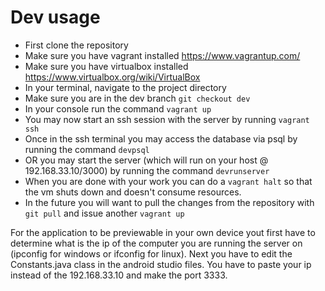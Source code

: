 # Dev usage

- First clone the repository
- Make sure you have vagrant installed https://www.vagrantup.com/
- Make sure you have virtualbox installed https://www.virtualbox.org/wiki/VirtualBox
- In your terminal, navigate to the project directory
- Make sure you are in the dev branch `git checkout dev`
- In your console run the command `vagrant up`
- You may now start an ssh session with the server by running `vagrant ssh`
- Once in the ssh terminal you may access the database via psql by running
  the command `devpsql`
- OR you may start the server (which will run on your host @ 192.168.33.10/3000)
  by running the command `devrunserver`
- When you are done with your work you can do a `vagrant halt` so that the vm
  shuts down and doesn't consume resources.
- In the future you will want to pull the changes from the repository with
  `git pull` and issue another `vagrant up`


For the application to be previewable in your own device yout first
have to determine what is the ip of the computer you are running the
server on (ipconfig for windows or ifconfig for linux). Next you have
to edit the Constants.java class in the android studio files. You have
to paste your ip instead of the 192.168.33.10 and make the port 3333.